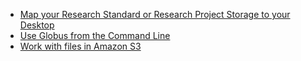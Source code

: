 * [Map your Research Standard or Research Project Storage to your Desktop](/userinfo/howtos/storage/drive-mapping)
* [Use Globus from the Command Line](/userinfo/howtos/storage/globus-cli)
* [Work with files in Amazon S3](/userinfo/howtos/storage/aws-s3)
